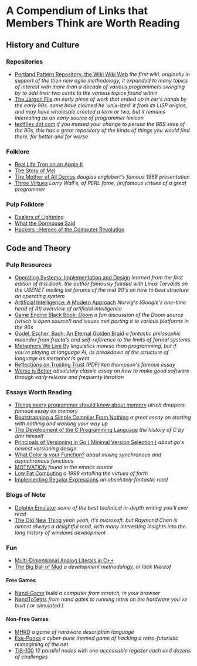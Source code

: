 
# A Compendium of Links that Members Think are Worth Reading

## History and Culture

### Repositories

* [Portland Pattern Repository, the Wiki Wiki Web](http://c2.com/cgi/wiki) *the first wiki, originally in support of the then new agile methodology, it expanded to many topics of interest with more than a decade of various programmers swinging by to add their two cents to the various topics found within*
* [The Jargon File](http://www.catb.org/jargon/html/) *an early piece of work that ended up in esr's hands by the early 90s. some have claimed he 'unix-ized' it from its LISP origins, and may have wholesale created a term or two, but it remains interesting as an early source of programmer lexicon*
* [textfiles dot com](http://textfiles.com/) *if you missed your change to peruse the BBS sites of the 80s, this has a great repository of the kinds of things you would find there, for better and for worse*

### Folklore

* [Real Life Tron on an Apple II](https://blog.danielwellman.com/2008/10/real-life-tron-on-an-apple-iigs.html)
* [The Story of Mel](http://www.catb.org/~esr/jargon/html/story-of-mel.html)
* [The Mother of All Demos](https://www.youtube.com/watch?v=yJDv-zdhzMY) *douglas englebert's famous 1968 presentation*
* [Three Virtues](https://thethreevirtues.com/) *Larry Wall's, of PERL fame, (in)famous virtues of a great programmer*

### Pulp Folklore

* [Dealers of Lightning](http://www.amazon.com/Dealers-Lightning-Xerox-PARC-Computer/dp/0887309895)
* [What the Dormouse Said](http://www.amazon.com/What-Dormouse-Said-Counterculture-Personal/dp/0143036769)
* [Hackers : Heroes of the Computer Revolution](http://www.amazon.com/Hackers-Computer-Revolution-Anniversary-Edition/dp/1449388396)

## Code and Theory

### Pulp Resources

* [Operating Systems: Implementation and Design](http://www.amazon.com/Operating-Systems-Implementation-Prentice-Hall-Software/dp/0136374069) *learned from the first edition of this book. the author famously fueded with Linus Torvalds on the USENET mailing list forums of the mid 90's on how to best structure an operating system*
* [Artificial Intelligence: A Modern Approach](http://aima.cs.berkeley.edu/) *Norvig's (Google's one-time head of AI) overview of artificial intelligence*
* [Game Engine Black Book: Doom](https://www.amazon.com/Game-Engine-Black-Book-Doom/dp/1987418433) *a fun discussion of the Doom source (which is open source!) and issues met porting it to various platforms in the 90s*
* [Godel, Escher, Bach: An Eternal Golden Braid](https://www.amazon.com/G%C3%B6del-Escher-Bach-Eternal-Golden/dp/0465026567) *a fantastic philosophic meander from fractals and self-reference to the limits of formal systems*
* [Metaphors We Live By](http://www.amazon.com/Metaphors-We-Live-George-Lakoff/dp/0226468011) *linguistics moreso than programming, but if you're playing at language AI, its breakdown of the structure of language as metaphor is great*
* [Reflections on Trusting Trust](https://www.cs.cmu.edu/~rdriley/487/papers/Thompson_1984_ReflectionsonTrustingTrust.pdf) *(PDF) ken thompson's famous essay*
* [Worse is Better](https://www.dreamsongs.com/RiseOfWorseIsBetter.html) *absolutely classic essay on how to make good software through early release and frequenty iteration*

### Essays Worth Reading

* [Things every programmer should know about memory](http://lwn.net/Articles/250967/) *ulrich dreppers famous essay on memory*
* [Bootstrapping a Simple Compiler From Nothing](https://web.archive.org/web/20160604035203/http://homepage.ntlworld.com/edmund.grimley-evans/bcompiler.html) *a great essay on starting with nothing and working your way up*
* [The Development of the C Programming Language](https://web.archive.org/web/20080818014037/http://cm.bell-labs.com/who/dmr/chist.html) *the history of C by dmr himself*
* [Principals of Versioning in Go ( Minimal Version Selection )](https://research.swtch.com/vgo-principles) *about go's newest versioning design*
* [What Color is your Function?](https://journal.stuffwithstuff.com/2015/02/01/what-color-is-your-function/) *about mixing synchronous and asynchronous functions*
* [MOTIVATION](https://www.gnu.org/philosophy/motivation.html) *found in the emacs source*
* [Low Fat Computing](http://www.ultratechnology.com/lowfat.htm) *a 1998 extolling the virtues of forth*
* [Implementing Regular Expressions](https://swtch.com/~rsc/regexp/) *an absolutely fantastic read*

### Blogs of Note

* [Dolphin Emulator](https://dolphin-emu.org/blog/) *some of the best technical in-depth writing you'll ever read*
* [The Old New Thing](https://devblogs.microsoft.com/oldnewthing/) *yeah yeah, it's microsoft. but Raymond Chen is almost always a delightful read, with many interesting insights into the long history of windows development*

### Fun

* [Multi-Dimensional Analog Literals in C++](http://www.eelis.net/C++/analogliterals.xhtml)
* [The Big Ball of Mud](http://www.laputan.org/mud/mud.html) *a development methodology, or lack thereof*

#### Free Games

* [Nand-Game](https://nandgame.com/) *build a computer from scratch, in your browser*
* [NandToTetris](https://www.nand2tetris.org/) *from nand gates to running tetris on the hardware you've built ( or simulated )*

#### Non-Free Games

* [MHRD](https://store.steampowered.com/app/576030/MHRD/) *a game of hardware description language*
* [Exa-Punks](https://store.steampowered.com/app/716490/EXAPUNKS/) *a cyber-punk themed game of hacking a retro-futuristic reimagining of the net*
* [TIS-100](https://store.steampowered.com/app/370360/TIS100/) *12 parallel nodes with one accessable register each and dozens of challenges*
